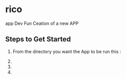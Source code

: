 # rico
app Dev Fun
Ceation of a new APP

## Steps to Get Started 

 1. From the directory you want the App to be run this :

 2.
 3.
 4.



